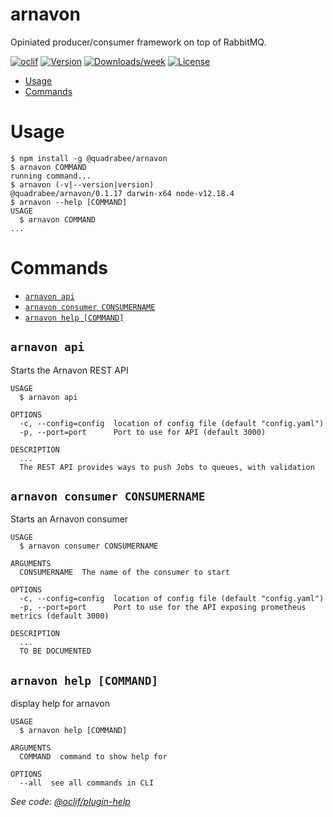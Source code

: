 arnavon
===========

Opiniated producer/consumer framework on top of RabbitMQ.

[![oclif](https://img.shields.io/badge/cli-oclif-brightgreen.svg)](https://oclif.io)
[![Version](https://img.shields.io/npm/v/@quadrabee/arnavon-cli.svg)](https://npmjs.org/package/@quadrabee/arnavon-cli)
[![Downloads/week](https://img.shields.io/npm/dw/@quadrabee/arnavon-cli.svg)](https://npmjs.org/package/@quadrabee/arnavon-cli)
[![License](https://img.shields.io/npm/l/@quadrabee/arnavon-cli.svg)](https://github.com/quadrabee/arnavon-cli/blob/master/package.json)

<!-- toc -->
* [Usage](#usage)
* [Commands](#commands)
<!-- tocstop -->
# Usage
<!-- usage -->
```sh-session
$ npm install -g @quadrabee/arnavon
$ arnavon COMMAND
running command...
$ arnavon (-v|--version|version)
@quadrabee/arnavon/0.1.17 darwin-x64 node-v12.18.4
$ arnavon --help [COMMAND]
USAGE
  $ arnavon COMMAND
...
```
<!-- usagestop -->
# Commands
<!-- commands -->
* [`arnavon api`](#arnavon-api)
* [`arnavon consumer CONSUMERNAME`](#arnavon-consumer-consumername)
* [`arnavon help [COMMAND]`](#arnavon-help-command)

## `arnavon api`

Starts the Arnavon REST API

```
USAGE
  $ arnavon api

OPTIONS
  -c, --config=config  location of config file (default "config.yaml")
  -p, --port=port      Port to use for API (default 3000)

DESCRIPTION
  ...
  The REST API provides ways to push Jobs to queues, with validation
```

## `arnavon consumer CONSUMERNAME`

Starts an Arnavon consumer

```
USAGE
  $ arnavon consumer CONSUMERNAME

ARGUMENTS
  CONSUMERNAME  The name of the consumer to start

OPTIONS
  -c, --config=config  location of config file (default "config.yaml")
  -p, --port=port      Port to use for the API exposing prometheus metrics (default 3000)

DESCRIPTION
  ...
  TO BE DOCUMENTED
```

## `arnavon help [COMMAND]`

display help for arnavon

```
USAGE
  $ arnavon help [COMMAND]

ARGUMENTS
  COMMAND  command to show help for

OPTIONS
  --all  see all commands in CLI
```

_See code: [@oclif/plugin-help](https://github.com/oclif/plugin-help/blob/v3.2.2/src/commands/help.ts)_
<!-- commandsstop -->
